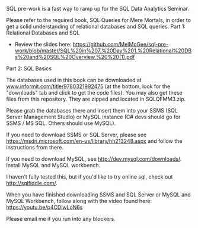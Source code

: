 SQL pre-work is a fast way to ramp up for the SQL Data Analytics Seminar.

Please refer to the required book, SQL Queries for Mere Mortals,  in order to get a solid understanding of relational databases and SQL queries.
Part 1: Relational Databases and SQL
- Review the slides here: https://github.com/MelMcGee/sql-pre-work/blob/master/SQL%20in%207.%20Day%201.%20Relational%20DBs%20and%20SQL%20Overview.%20%20(1).pdf

Part 2: SQL Basics

The databases used in this book can be downloaded at www.informit.com/title/9780321992475 (at the bottom, look for the "downloads" tab and click to get the code files). You may also get these files from this repository. They are zipped and located in SQLQFMM3.zip.

Please grab the databases there and insert them into your SSMS (SQL Server Management Studio) or MySQL instance (C# devs should go for SSMS / MS SQL. Others should use MySQL).

If you need to download SSMS or SQL Server, please see https://msdn.microsoft.com/en-us/library/hh213248.aspx and follow the instructions from there.

If you need to download MySQL, see http://dev.mysql.com/downloads/. Install MySQL and MySQL workbench.

I haven't fully tested this, but if you'd like to try online sql, check out http://sqlfiddle.com/.

When you have finished downloading SSMS and SQL Server or MySQL and MySQL Workbench, follow along with the video found here: https://youtu.be/p4CDlwLoN6s


Please email me if you run into any blockers.
